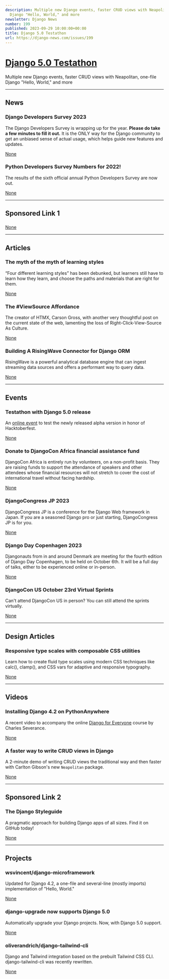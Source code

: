 ```yaml
---
description: Multiple new Django events, faster CRUD views with Neapolitan, one-file
  Django "Hello, World," and more
newsletter: Django News
number: 199
published: 2023-09-29 10:00:00+00:00
title: Django 5.0 Testathon
url: https://django-news.com/issues/199
---
```


# [Django 5.0 Testathon](https://django-news.com/issues/199)

Multiple new Django events, faster CRUD views with Neapolitan, one-file Django &quot;Hello, World,&quot; and more

  ----

  ## News

  ### Django Developers Survey 2023

  <p>The Django Developers Survey is wrapping up for the year. <strong>Please do take a few minutes to fill it out.</strong> It is the ONLY way for the Django community to get an unbiased sense of actual usage, which helps guide new features and updates.</p>

  [None](None)

  ### Python Developers Survey Numbers for 2022!

  <p>The results of the sixth official annual Python Developers Survey are now out.</p>

  [None](None)

  ----

  ## Sponsored Link 1

  ### 

  

  [None](None)

  ----

  ## Articles

  ### The myth of the myth of learning styles

  <p>“Four different learning styles” has been debunked, but learners still have to learn how they learn, and choose the paths and materials that are right for them.</p>

  [None](None)

  ### The #ViewSource Affordance

  <p>The creator of HTMX, Carson Gross, with another very thoughtful post on the current state of the web, lamenting the loss of Right-Click-View-Source As Culture.</p>

  [None](None)

  ### Building A RisingWave Connector for Django ORM

  <p>RisingWave is a powerful analytical database engine that can ingest streaming data sources and offers a performant way to query data.</p>

  [None](None)

  ----

  ## Events

  ### Testathon with Django 5.0 release

  <p>An <a href="https://cur.at/P1IGlCf">online event</a> to test the newly released alpha version in honor of Hacktoberfest.</p>

  [None](None)

  ### Donate to DjangoCon Africa financial assistance fund

  <p>DjangoCon Africa is entirely run by volunteers, on a non-profit basis. They are raising funds to support the attendance of speakers and other attendees whose financial resources will not stretch to cover the cost of international travel without facing hardship.</p>

  [None](None)

  ### DjangoCongress JP 2023

  <p>DjangoCongress JP is a conference for the Django Web framework in Japan. If you are a seasoned Django pro or just starting, DjangoCongress JP is for you.</p>

  [None](None)

  ### Django Day Copenhagen 2023 

  <p>Djangonauts from in and around Denmark are meeting for the fourth edition of Django Day Copenhagen, to be held on October 6th. It will be a full day of talks, either to be experienced online or in-person.</p>

  [None](None)

  ### DjangoCon US October 23rd Virtual Sprints

  <p>Can't attend DjangoCon US in person? You can still attend the sprints virtually.</p>

  [None](None)

  ----

  ## Design Articles

  ### Responsive type scales with composable CSS utilities

  <p>Learn how to create fluid type scales using modern CSS techniques like calc(), clamp(), and CSS vars for adaptive and responsive typography.</p>

  [None](None)

  ----

  ## Videos

  ### Installing Django 4.2 on PythonAnywhere

  <p>A recent video to accompany the online <a href="https://cur.at/Ai2IE41">Django for Everyone</a> course by Charles Severance.</p>

  [None](None)

  ### A faster way to write CRUD views in Django

  <p>A 2-minute demo of writing CRUD views the traditional way and then faster with Carlton Gibson's new <code>Neapolitan</code> package.</p>

  [None](None)

  ----

  ## Sponsored Link 2

  ### The Django Styleguide

  <p>A pragmatic approach for building Django apps of all sizes. Find it on GitHub today!</p>

  [None](None)

  ----

  ## Projects

  ### wsvincent/django-microframework

  <p>Updated for Django 4.2, a one-file and several-line (mostly imports) implementation of "Hello, World."</p>

  [None](None)

  ### django-upgrade now supports Django 5.0

  <p>Automatically upgrade your Django projects. Now, with Django 5.0 support.</p>

  [None](None)

  ### oliverandrich/django-tailwind-cli

  <p>Django and Tailwind integration based on the prebuilt Tailwind CSS CLI. django-tailwind-cli was recently rewritten.</p>

  [None](None)
